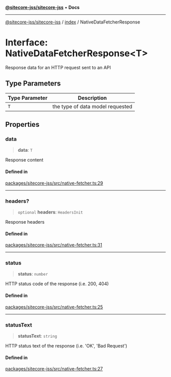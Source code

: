 [**@sitecore-jss/sitecore-jss**](../../README.md) • **Docs**

***

[@sitecore-jss/sitecore-jss](../../README.md) / [index](../README.md) / NativeDataFetcherResponse

# Interface: NativeDataFetcherResponse\<T\>

Response data for an HTTP request sent to an API

## Type Parameters

| Type Parameter | Description |
| ------ | ------ |
| `T` | the type of data model requested |

## Properties

### data

> **data**: `T`

Response content

#### Defined in

[packages/sitecore-jss/src/native-fetcher.ts:29](https://github.com/Sitecore/jss/blob/b4728bd62f468f88cc20c503d593996b480fad47/packages/sitecore-jss/src/native-fetcher.ts#L29)

***

### headers?

> `optional` **headers**: `HeadersInit`

Response headers

#### Defined in

[packages/sitecore-jss/src/native-fetcher.ts:31](https://github.com/Sitecore/jss/blob/b4728bd62f468f88cc20c503d593996b480fad47/packages/sitecore-jss/src/native-fetcher.ts#L31)

***

### status

> **status**: `number`

HTTP status code of the response (i.e. 200, 404)

#### Defined in

[packages/sitecore-jss/src/native-fetcher.ts:25](https://github.com/Sitecore/jss/blob/b4728bd62f468f88cc20c503d593996b480fad47/packages/sitecore-jss/src/native-fetcher.ts#L25)

***

### statusText

> **statusText**: `string`

HTTP status text of the response (i.e. 'OK', 'Bad Request')

#### Defined in

[packages/sitecore-jss/src/native-fetcher.ts:27](https://github.com/Sitecore/jss/blob/b4728bd62f468f88cc20c503d593996b480fad47/packages/sitecore-jss/src/native-fetcher.ts#L27)
